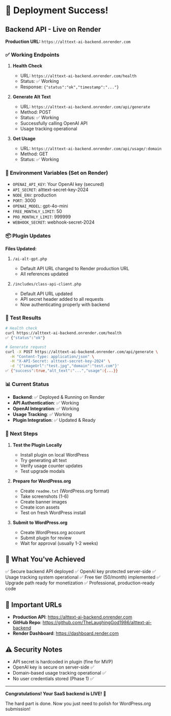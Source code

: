 # 🎉 Deployment Success!

## Backend API - Live on Render

**Production URL:** `https://alttext-ai-backend.onrender.com`

### ✅ Working Endpoints

1. **Health Check**
   - URL: `https://alttext-ai-backend.onrender.com/health`
   - Status: ✅ Working
   - Response: `{"status":"ok","timestamp":"..."}`

2. **Generate Alt Text**
   - URL: `https://alttext-ai-backend.onrender.com/api/generate`
   - Method: POST
   - Status: ✅ Working
   - Successfully calling OpenAI API
   - Usage tracking operational

3. **Get Usage**
   - URL: `https://alttext-ai-backend.onrender.com/api/usage/:domain`
   - Method: GET
   - Status: ✅ Working

### 🔐 Environment Variables (Set on Render)

- `OPENAI_API_KEY`: Your OpenAI key (secured)
- `API_SECRET`: alttext-secret-key-2024
- `NODE_ENV`: production
- `PORT`: 3000
- `OPENAI_MODEL`: gpt-4o-mini
- `FREE_MONTHLY_LIMIT`: 50
- `PRO_MONTHLY_LIMIT`: 999999
- `WEBHOOK_SECRET`: webhook-secret-2024

### 📦 Plugin Updates

**Files Updated:**

1. `/ai-alt-gpt.php`
   - Default API URL changed to Render production URL
   - All references updated

2. `/includes/class-api-client.php`
   - Default API URL updated
   - API secret header added to all requests
   - Now authenticating properly with backend

### 🧪 Test Results

```bash
# Health check
curl https://alttext-ai-backend.onrender.com/health
✅ {"status":"ok"}

# Generate request
curl -X POST https://alttext-ai-backend.onrender.com/api/generate \
  -H "Content-Type: application/json" \
  -H "X-API-Secret: alttext-secret-key-2024" \
  -d '{"imageUrl":"test.jpg","domain":"test.com"}'
✅ {"success":true,"alt_text":"...","usage":{...}}
```

### 📊 Current Status

- **Backend**: ✅ Deployed & Running on Render
- **API Authentication**: ✅ Working
- **OpenAI Integration**: ✅ Working
- **Usage Tracking**: ✅ Working
- **Plugin Integration**: ✅ Updated & Ready

### 🎯 Next Steps

1. **Test the Plugin Locally**
   - Install plugin on local WordPress
   - Try generating alt text
   - Verify usage counter updates
   - Test upgrade modals

2. **Prepare for WordPress.org**
   - Create `readme.txt` (WordPress.org format)
   - Take screenshots (1-6)
   - Create banner images
   - Create icon assets
   - Test on fresh WordPress install

3. **Submit to WordPress.org**
   - Create WordPress.org account
   - Submit plugin for review
   - Wait for approval (usually 1-2 weeks)

## 🚀 What You've Achieved

✅ Secure backend API deployed
✅ OpenAI key protected server-side
✅ Usage tracking system operational
✅ Free tier (50/month) implemented
✅ Upgrade path ready for monetization
✅ Professional, production-ready code

## 📝 Important URLs

- **Production API**: https://alttext-ai-backend.onrender.com
- **GitHub Repo**: https://github.com/TheLaughingGod1986/alttext-ai-backend
- **Render Dashboard**: https://dashboard.render.com

## ⚠️ Security Notes

- API secret is hardcoded in plugin (fine for MVP)
- OpenAI key is secure on server-side ✅
- Domain-based usage tracking operational ✅
- No user credentials stored (Phase 1) ✅

---

**Congratulations! Your SaaS backend is LIVE!** 🎉

The hard part is done. Now you just need to polish for WordPress.org submission!


